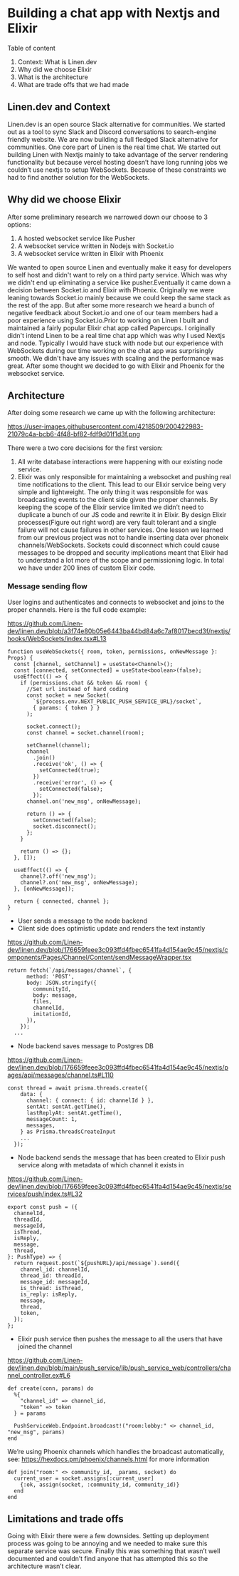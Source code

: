 # Building a chat app with Nextjs and Elixir

Table of content

1. Context: What is Linen.dev
2. Why did we choose Elixir
3. What is the architecture
4. What are trade offs that we had made

## Linen.dev and Context

Linen.dev is an open source Slack alternative for communities. We started out as a tool to sync Slack and Discord conversations to search-engine friendly website. We are now building a full fledged Slack alternative for communities. One core part of Linen is the real time chat. We started out building Linen with Nextjs mainly to take advantage of the server rendering functionality but because vercel hosting doesn’t have long running jobs we couldn’t use nextjs to setup WebSockets. Because of these constraints we had to find another solution for the WebSockets.

## Why did we choose Elixir

After some preliminary research we narrowed down our choose to 3 options:

1. A hosted websocket service like Pusher
2. A websocket service written in Nodejs with Socket.io
3. A websocket service written in Elixir with Phoenix

We wanted to open source Linen and eventually make it easy for developers to self host and didn't want to rely on a third party service. Which was why we didn't end up eliminating a service like pusher.Eventually it came down a decision between Socket.io and Elixir with Phoenix. Originally we were leaning towards Socket.io mainly because we could keep the same stack as the rest of the app. But after some more research we heard a bunch of negative feedback about Socket.io and one of our team members had a poor experience using Socket.io.Prior to working on Linen I built and maintained a fairly popular Elixir chat app called Papercups. I originally didn't intend Linen to be a real time chat app which was why I used Nextjs and node. Typically I would have stuck with node but our experience with WebSockets during our time working on the chat app was surprisingly smooth. We didn't have any issues with scaling and the performance was great. After some thought we decided to go with Elixir and Phoenix for the websocket service.

## Architecture

After doing some research we came up with the following architecture:

https://user-images.githubusercontent.com/4218509/200422983-21079c4a-bcb6-4f48-bf82-fdf9d01f1d3f.png

There were a two core decisions for the first version:

1. All write database interactions were happening with our existing node service.
2. Elixir was only responsible for maintaining a websocket and pushing real time notifications to the client. This lead to our Elixir service being very simple and lightweight. The only thing it was responsible for was broadcasting events to the client side given the proper channels. By keeping the scope of the Elixir service limited we didn’t need to duplicate a bunch of our JS code and rewrite it in Elixir. By design Elixir processes(Figure out right word) are very fault tolerant and a single failure will not cause failures in other services. One lesson we learned from our previous project was not to handle inserting data over phoneix channels/WebSockets. Sockets could disconnect which could cause messages to be dropped and security implications meant that Elixir had to understand a lot more of the scope and permissioning logic. In total we have under 200 lines of custom Elixir code.

### Message sending flow

User logins and authenticates and connects to websocket and joins to the proper channels. Here is the full code example:

https://github.com/Linen-dev/linen.dev/blob/a3f74e80b05e6443ba44bd84a6c7af8017becd3f/nextjs/hooks/WebSockets/index.tsx#L13

```
function useWebSockets({ room, token, permissions, onNewMessage }: Props) {
  const [channel, setChannel] = useState<Channel>();
  const [connected, setConnected] = useState<boolean>(false);
  useEffect(() => {
    if (permissions.chat && token && room) {
      //Set url instead of hard coding
      const socket = new Socket(
        `${process.env.NEXT_PUBLIC_PUSH_SERVICE_URL}/socket`,
        { params: { token } }
      );

      socket.connect();
      const channel = socket.channel(room);

      setChannel(channel);
      channel
        .join()
        .receive('ok', () => {
          setConnected(true);
        })
        .receive('error', () => {
          setConnected(false);
        });
      channel.on('new_msg', onNewMessage);

      return () => {
        setConnected(false);
        socket.disconnect();
      };
    }

    return () => {};
  }, []);

  useEffect(() => {
    channel?.off('new_msg');
    channel?.on('new_msg', onNewMessage);
  }, [onNewMessage]);

  return { connected, channel };
}
```

- User sends a message to the node backend
- Client side does optimistic update and renders the text instantly

https://github.com/Linen-dev/linen.dev/blob/176659feee3c093ffd4fbec6541fa4d154ae9c45/nextjs/components/Pages/Channel/Content/sendMessageWrapper.tsx

```
return fetch(`/api/messages/channel`, {
      method: 'POST',
      body: JSON.stringify({
        communityId,
        body: message,
        files,
        channelId,
        imitationId,
      }),
    });
  ...
```

- Node backend saves message to Postgres DB

https://github.com/Linen-dev/linen.dev/blob/176659feee3c093ffd4fbec6541fa4d154ae9c45/nextjs/pages/api/messages/channel.ts#L110

```
const thread = await prisma.threads.create({
    data: {
      channel: { connect: { id: channelId } },
      sentAt: sentAt.getTime(),
      lastReplyAt: sentAt.getTime(),
      messageCount: 1,
      messages,
    } as Prisma.threadsCreateInput
	...
  });
```

- Node backend sends the message that has been created to Elixir push service along with metadata of which channel it exists in

https://github.com/Linen-dev/linen.dev/blob/176659feee3c093ffd4fbec6541fa4d154ae9c45/nextjs/services/push/index.ts#L32

```
export const push = ({
  channelId,
  threadId,
  messageId,
  isThread,
  isReply,
  message,
  thread,
}: PushType) => {
  return request.post(`${pushURL}/api/message`).send({
    channel_id: channelId,
    thread_id: threadId,
    message_id: messageId,
    is_thread: isThread,
    is_reply: isReply,
    message,
    thread,
    token,
  });
};
```

- Elixir push service then pushes the message to all the users that have joined the channel

https://github.com/Linen-dev/linen.dev/blob/main/push_service/lib/push_service_web/controllers/channel_controller.ex#L6

```
def create(conn, params) do
  %{
    "channel_id" => channel_id,
    "token" => token
  } = params

  PushServiceWeb.Endpoint.broadcast!("room:lobby:" <> channel_id, "new_msg", params)
end
```

We’re using Phoenix channels which handles the broadcast automatically, see: https://hexdocs.pm/phoenix/channels.html for more information

```
def join("room:" <> community_id, _params, socket) do
  current_user = socket.assigns[:current_user]
    {:ok, assign(socket, :community_id, community_id)}
  end
end
```

## Limitations and trade offs

Going with Elixir there were a few downsides. Setting up deployment process was going to be annoying and we needed to make sure this separate service was secure. Finally this was something that wasn’t well documented and couldn’t find anyone that has attempted this so the architecture wasn’t clear.
